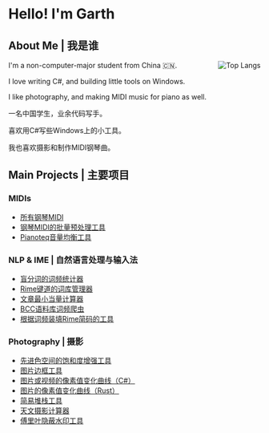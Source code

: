 # Hello! I'm Garth

## About Me \| 我是谁

<img align="right" alt="Top Langs" src="https://github-readme-stats.vercel.app/api/top-langs/?username=GarthTB&layout=donut">

I'm a non-computer-major student from China 🇨🇳.

I love writing C#, and building little tools on Windows.

I like photography, and making MIDI music for piano as well.

一名中国学生，业余代码写手。

喜欢用C#写些Windows上的小工具。

我也喜欢摄影和制作MIDI钢琴曲。

## Main Projects \| 主要项目

### MIDIs

- [所有钢琴MIDI](https://github.com/GarthTB/Piano-MIDI)
- [钢琴MIDI的批量预处理工具](https://github.com/GarthTB/TrimMIDI)
- [Pianoteq音量均衡工具](https://github.com/GarthTB/pianoteq-volume-compensator)

### NLP & IME \| 自然语言处理与输入法

- [盲分词的词频统计器](https://github.com/GarthTB/word-freq-statistic)
- [Rime键道的词库管理器](https://github.com/GarthTB/RimeLibrarian)
- [文章最小当量计算器](https://github.com/GarthTB/code_racer)
- [BCC语料库词频爬虫](https://github.com/GarthTB/BCCFreqSpider)
- [根据词频装填Rime简码的工具](https://github.com/GarthTB/AutoFillCode)

### Photography \| 摄影

- [先进色空间的饱和度增强工具](https://github.com/GarthTB/PrismPanda)
- [图片边框工具](https://github.com/GarthTB/FrameSeal)
- [图片或视频的像素值变化曲线（C#）](https://github.com/GarthTB/PixelValueCurve)
- [图片的像素值变化曲线（Rust）](https://github.com/GarthTB/lightness-curve)
- [简易堆栈工具](https://github.com/GarthTB/fast_image_stacker)
- [天文摄影计算器](https://github.com/GarthTB/AstrophotoCalculator)
- [傅里叶隐蔽水印工具](https://github.com/GarthTB/FourierWatermark)

